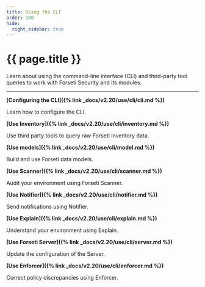 ```yaml
---
title: Using the CLI
order: 100
hide:
  right_sidebar: true
---
```


# {{ page.title }}

Learn about using the command-line interface (CLI) and
third-party tool queries to work with Forseti Security
and its modules.

---

**[Configuring the CLI]({% link _docs/v2.20/use/cli/cli.md %})**

Learn how to configure the CLI.

**[Use Inventory]({% link _docs/v2.20/use/cli/inventory.md %})**

Use third party tools to query raw Forseti Inventory data.

**[Use models]({% link _docs/v2.20/use/cli/model.md %})**

Build and use Forseti data models.

**[Use Scanner]({% link _docs/v2.20/use/cli/scanner.md %})**

Audit your environment using Forseti Scanner.

**[Use Notifier]({% link _docs/v2.20/use/cli/notifier.md %})**

Send notifications using Notifier.

**[Use Explain]({% link _docs/v2.20/use/cli/explain.md %})**

Understand your environment using Explain.

**[Use Forseti Server]({% link _docs/v2.20/use/cli/server.md %})**

Update the configuration of the Server.

**[Use Enforcer]({% link _docs/v2.20/use/cli/enforcer.md %})**

Correct policy discrepancies using Enforcer.
